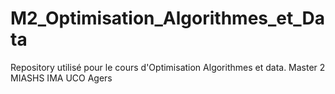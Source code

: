 # M2_Optimisation_Algorithmes_et_Data
Repository utilisé pour le cours d'Optimisation  Algorithmes et data. Master 2 MIASHS IMA UCO Agers 

